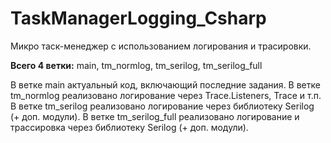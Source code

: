# TaskManagerLogging_Csharp
Микро таск-менеджер с использованием логирования и трасировки.

**Всего 4 ветки:** 
main, tm_normlog, tm_serilog, tm_serilog_full

В ветке main актуальный код, включающий последние задания.
В ветке tm_normlog реализовано логирование через Trace.Listeners, Trace и т.п.
В ветке tm_serilog реализовано логирование через библиотеку Serilog (+ доп. модули).
В ветке tm_serilog_full реализовано логирование и трассировка через библиотеку Serilog (+ доп. модули).
